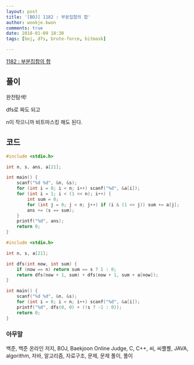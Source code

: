 ```yaml
---
layout: post
title: '[BOJ] 1182 : 부분집합의 합'
author: wookje.kwon
comments: true
date: 2018-01-09 18:30
tags: [boj, dfs, brute-force, bitmask]

---
```


[1182 : 부분집합의 합](https://www.acmicpc.net/problem/1182)

## 풀이

완전탐색!

dfs로 짜도 되고

n이 작으니까 비트마스킹 해도 된다.

## 코드

```cpp
#include <stdio.h>

int n, s, ans, a[21];

int main() {
	scanf("%d %d", &n, &s);
	for (int i = 0; i < n; i++) scanf("%d", &a[i]);
	for (int i = 1; i < (1 << n); i++) {
		int sum = 0;
		for (int j = 0; j < n; j++) if (i & (1 << j)) sum += a[j];
		ans += (s == sum);
	}
	printf("%d", ans);
	return 0;
}
```
```cpp
#include <stdio.h>

int n, s, a[21];

int dfs(int now, int sum) {
	if (now == n) return sum == s ? 1 : 0;
	return dfs(now + 1, sum) + dfs(now + 1, sum + a[now]);
}

int main() {
	scanf("%d %d", &n, &s);
	for (int i = 0; i < n; i++) scanf("%d", &a[i]);
	printf("%d", dfs(0, 0) + (!s ? -1 : 0));
	return 0;
}
```

### 아무말  
백준, 백준 온라인 저지, BOJ, Baekjoon Online Judge, C, C++, 씨, 씨쁠쁠, JAVA, algorithm, 자바, 알고리즘, 자료구조, 문제, 문제 풀이, 풀이
